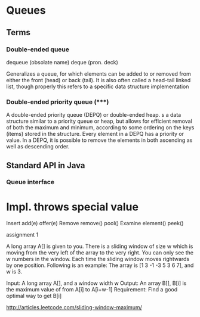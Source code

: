 # Queues

## Terms

### Double-ended queue

dequeue (obsolate name)
deque (pron. deck)

Generalizes a queue, for which elements can be added to or removed from either the front (head) or back (tail).
It is also often called a head-tail linked list, though properly this refers to a specific data structure implementation

### Double-ended priority queue (***)
A double-ended priority queue (DEPQ) or double-ended heap.
s a data structure similar to a priority queue or heap, but allows for efficient removal of both the maximum and minimum,
according to some ordering on the keys (items) stored in the structure.
Every element in a DEPQ has a priority or value.
In a DEPQ, it is possible to remove the elements in both ascending as well as descending order.

## Standard API in Java


### Queue interface

Impl.       throws          special value
==========================================
Insert      add(e)          offer(e)
Remove      remove()        pool()
Examine     element()       peek()



assignment 1

A long array A[] is given to you. There is a sliding window of size w which is moving from the very left of the array to the very right. You can only see the w numbers in the window. Each time the sliding window moves rightwards by one position. Following is an example:
The array is [1 3 -1 -3 5 3 6 7], and w is 3.

Input: A long array A[], and a window width w
Output: An array B[], B[i] is the maximum value of from A[i] to A[i+w-1]
Requirement: Find a good optimal way to get B[i]

http://articles.leetcode.com/sliding-window-maximum/

